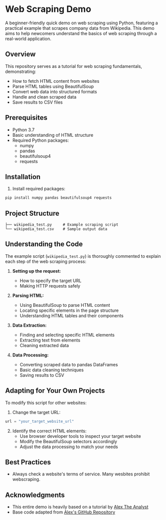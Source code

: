 # Web Scraping Demo

A beginner-friendly quick demo on web scraping using Python, featuring a practical example that scrapes company data from Wikipedia. This demo aims to help newcomers understand the basics of web scraping through a real-world application.

## Overview

This repository serves as a tutorial for web scraping fundamentals, demonstrating:
- How to fetch HTML content from websites
- Parse HTML tables using BeautifulSoup
- Convert web data into structured formats
- Handle and clean scraped data
- Save results to CSV files


## Prerequisites

- Python 3.7
- Basic understanding of HTML structure
- Required Python packages:
  - numpy
  - pandas
  - beautifulsoup4
  - requests

## Installation

1. Install required packages:
```bash
pip install numpy pandas beautifulsoup4 requests
```

## Project Structure

```
├── wikipedia_test.py     # Example scraping script
└── wikipedia_test.csv    # Sample output data
```

## Understanding the Code

The example script (`wikipedia_test.py`) is thoroughly commented to explain each step of the web scraping process:

1. **Setting up the request:**
   - How to specify the target URL
   - Making HTTP requests safely

2. **Parsing HTML:**
   - Using BeautifulSoup to parse HTML content
   - Locating specific elements in the page structure
   - Understanding HTML tables and their components

3. **Data Extraction:**
   - Finding and selecting specific HTML elements
   - Extracting text from elements
   - Cleaning extracted data

4. **Data Processing:**
   - Converting scraped data to pandas DataFrames
   - Basic data cleaning techniques
   - Saving results to CSV

## Adapting for Your Own Projects

To modify this script for other websites:

1. Change the target URL:
```python
url = "your_target_website_url"
```

2. Identify the correct HTML elements:
   - Use browser developer tools to inspect your target website
   - Modify the BeautifulSoup selectors accordingly
   - Adjust the data processing to match your needs

## Best Practices

- Always check a website's terms of service. Many wesbites prohibit webscraping. 

## Acknowledgments

- This entire demo is heavily based on a tutorial by [Alex The Analyst](https://www.youtube.com/watch?v=8dTpNajxaH0)
- Base code adapted from [Alex's GitHub Repository](https://github.com/AlexTheAnalyst/PythonYouTubeSeries)
